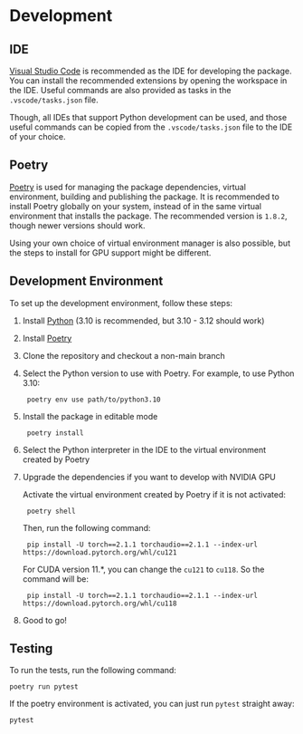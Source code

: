 # Development

## IDE

[Visual Studio Code](https://code.visualstudio.com/) is recommended as the IDE
for developing the package. You can install the recommended extensions by opening
the workspace in the IDE. Useful commands are also provided as tasks in the
`.vscode/tasks.json` file.

Though, all IDEs that support Python development can be used, and those useful
commands can be copied from the `.vscode/tasks.json` file to the IDE of your choice.

## Poetry

[Poetry](https://python-poetry.org/) is used for managing the package dependencies,
virtual environment, building and publishing the package. It is recommended to install
Poetry globally on your system, instead of in the same virtual environment that installs
the package. The recommended version is `1.8.2`, though newer versions should work.

Using your own choice of virtual environment manager is also possible, but the
steps to install for GPU support might be different.

## Development Environment

To set up the development environment, follow these steps:

1. Install [Python](https://www.python.org/downloads/) (3.10 is recommended, but 3.10 - 3.12 should work)

2. Install [Poetry](https://python-poetry.org/docs/#installation)

3. Clone the repository and checkout a non-main branch

4. Select the Python version to use with Poetry. For example, to use Python 3.10:

        poetry env use path/to/python3.10

5. Install the package in editable mode

        poetry install

6. Select the Python interpreter in the IDE to the virtual environment created by Poetry

7. Upgrade the dependencies if you want to develop with NVIDIA GPU

    Activate the virtual environment created by Poetry if it is not activated:

        poetry shell

    Then, run the following command:

        pip install -U torch==2.1.1 torchaudio==2.1.1 --index-url https://download.pytorch.org/whl/cu121

    For CUDA version 11.*, you can change the `cu121` to `cu118`. So the command will be:

        pip install -U torch==2.1.1 torchaudio==2.1.1 --index-url https://download.pytorch.org/whl/cu118

8. Good to go!

## Testing

To run the tests, run the following command:

    poetry run pytest

If the poetry environment is activated, you can just run `pytest` straight away:

    pytest